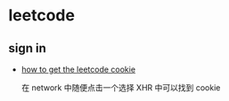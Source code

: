 # leetcode

## sign in

- [how to get the leetcode cookie](https://betterprogramming.pub/work-on-leetcode-problems-in-vs-code-5fedf1a06ca1)

  在 network 中随便点击一个选择 XHR 中可以找到 cookie
